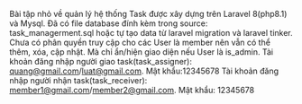 Bài tập nhỏ về quản lý hệ thống Task được xây dựng trên Laravel 8(php8.1) và Mysql.
Đã có file database đính kèm trong source: task_managerment.sql hoặc tự tạo data từ laravel migration và laravel tinker.
Chưa có phân quyền truy cập cho các User là member nên vẫn có thể thêm, xóa, cập nhật. Mà chỉ ẩn/hiện giao diện nếu User là is_admin.
Tài khoản đăng nhập người giao task(task_assigner): quang@gmail.com/luat@gmail.com. Mật khẩu:12345678
Tài khoản đăng nhập người nhận task(task_receiver): member1@gmail.com/member2@gmail.com. Mật khẩu: 12345678

